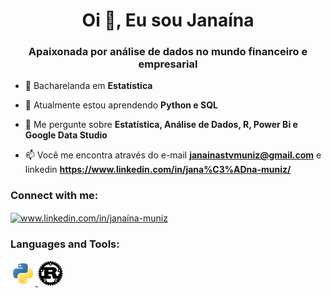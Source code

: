 
<h1 align="center">Oi 👋, Eu sou Janaína</h1>
<h3 align="center">Apaixonada por análise de dados no mundo financeiro e empresarial</h3>

- 🔭 Bacharelanda em **Estatística**

- 🌱 Atualmente estou aprendendo **Python e SQL**

- 💬 Me pergunte sobre **Estatística, Análise de Dados, R, Power Bi e Google Data Studio**

- 📫 Você me encontra através do e-mail **janainastvmuniz@gmail.com** e linkedin **https://www.linkedin.com/in/jana%C3%ADna-muniz/**

<h3 align="left">Connect with me:</h3>
<p align="left">
<a href="https://br.linkedin.com/in/jana%C3%ADna-muniz" target="blank"><img align="center" src="https://raw.githubusercontent.com/rahuldkjain/github-profile-readme-generator/master/src/images/icons/Social/linked-in-alt.svg" alt="www.linkedin.com/in/janaína-muniz" height="30" width="40" /></a>
</p>

<h3 align="left">Languages and Tools:</h3>
<p align="left"> <a href="https://www.python.org" target="_blank" rel="noreferrer"> <img src="https://raw.githubusercontent.com/devicons/devicon/master/icons/python/python-original.svg" alt="python" width="40" height="40"/> </a> <a href="https://www.rust-lang.org" target="_blank" rel="noreferrer"> <img src="https://raw.githubusercontent.com/devicons/devicon/master/icons/rust/rust-plain.svg" alt="rust" width="40" height="40"/> </a> </p>


